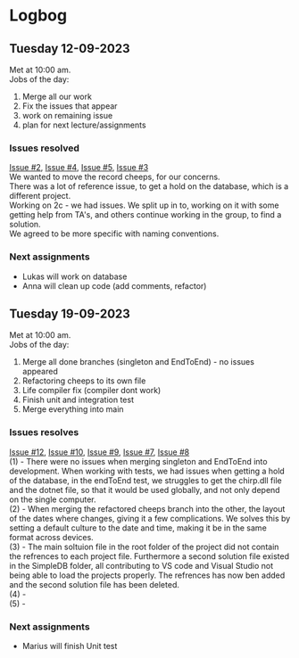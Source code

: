 # Logbog
## Tuesday 12-09-2023
Met at 10:00 am. <br />
Jobs of the day:
1. Merge all our work
2. Fix the issues that appear
3. work on remaining issue
4. plan for next lecture/assignments

### Issues resolved 
[Issue #2](/../../issues/2), [Issue #4](/../../issues/4), [Issue #5](/../../issues/5), [Issue #3](/../../issues/3)<br />
We wanted to move the record cheeps, for our concerns. <br />
There was a lot of reference issue, to get a hold on the database, which is a different project. <br />
Working on 2c - we had issues. We split up in to, working on it with some getting help from TA's, and others continue working in the group, to find a solution. <br />
We agreed to be more specific with naming conventions. <br />

### Next assignments
- Lukas will work on database
- Anna will clean up code (add comments, refactor)





## Tuesday 19-09-2023 
Met at 10:00 am. <br />
Jobs of the day:
1. Merge all done branches (singleton and EndToEnd) - no issues appeared
2. Refactoring cheeps to its own file
3. Life compiler fix (compiler dont work)
4. Finish unit and integration test
5. Merge everything into main

### Issues resolves
[Issue #12](/../../issues/12), [Issue #10](/../../issues/10), [Issue #9](/../../issues/9), [Issue #7](/../../issues/7), [Issue #8](/../../issues/8) <br />
(1) - There were no issues when merging singleton and EndToEnd into development. When working with tests, we had issues when getting a hold of the database, in the endToEnd test, we struggles to get the chirp.dll file and the dotnet file, so that it would be used globally, and not only depend on the single computer.  <br />
(2) - When merging the refactored cheeps branch into the other, the layout of the dates where changes, giving it a few complications. We solves this by setting a default culture to the date and time, making it be in the same format across devices. <br />
(3) - The main soltuion file in the root folder of the project did not contain the refrences to each project file. Furthermore a second solution file existed in the SimpleDB folder, all contributing to VS code and Visual Studio not being able to load the projects properly. The refrences has now ben added and the second solution file has been deleted. <br />
(4) -  <br />
(5) -  <br />

### Next assignments
- Marius will finish Unit test
